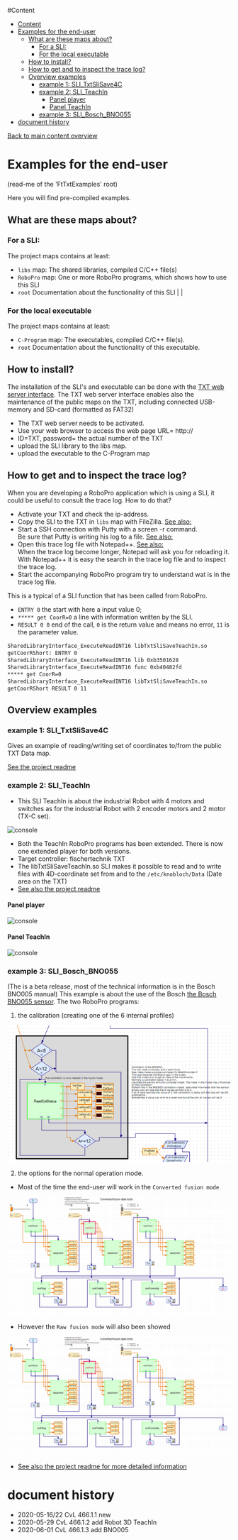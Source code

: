 #Content
<!-- TOC depthFrom:1 depthTo:6 withLinks:1 updateOnSave:1 orderedList:0 -->

- [Content](#content)
- [Examples for the end-user](#examples-for-the-end-user)
	- [What are these maps about?](#what-are-these-maps-about)
		- [For a SLI:](#for-a-sli)
		- [For the local executable](#for-the-local-executable)
	- [How to install?](#how-to-install)
	- [How to get and to inspect the trace log?<a id="howtracelog"></a>](#how-to-get-and-to-inspect-the-trace-loga-idhowtraceloga)
	- [Overview examples](#overview-examples)
		- [example 1: SLI_TxtSliSave4C](#example-1-slitxtslisave4c)
		- [example 2: SLI_TeachIn](#example-2-sliteachin)
			- [Panel player](#panel-player)
			- [Panel TeachIn](#panel-teachin)
		- [example 3: SLI_Bosch_BNO055](#example-3-sliboschbno055)
- [document history](#document-history)

<!-- /TOC -->
[Back to main content overview](https://github.com/fischertechnik/txt_demo_ROBOPro_SLI/blob/master/README.md#overview)

# Examples for the end-user
(read-me of the 'FtTxtExamples' root)

Here you will find pre-compiled examples.
## What are these maps about?
### For a SLI:
The project maps contains at least:
- `libs` map: The shared libraries, compiled C/C++ file(s) 
- `RoboPro` map: One or more RoboPro programs, which shows how to use this SLI
- `root` Documentation about the functionality of this SLI  |   |  

### For the local executable
The project maps contains at least:
- `C-Program` map: The executables, compiled C/C++ file(s).
- `root`  Documentation about the functionality of this executable.

## How to install?
The installation of the SLI's and executable can be done with the [TXT web server interface](../HowToUseTxtWeb.md).
The TXT web server interface enables also the maintenance of the public maps on the TXT, including connected USB-memory and SD-card (formatted as FAT32)
- The TXT web server needs to be activated.
- Use your web browser to access the web page
URL= http://<ip-addres of the TXT>
- ID=TXT, password= the actual number of the TXT
- upload the SLI library to the libs map.
- upload the executable to the C-Program map

## How to get and to inspect the trace log?<a id="howtracelog"></a> 
When you are developing a RoboPro application which is using a SLI, it could be useful to consult the trace log.
How to do that?
- Activate your TXT and check the ip-address.
- Copy the SLI to the TXT in `libs` map with FileZilla. [See also:](../WhichToolsYouNeed.md#filezillasetup) 
- Start a SSH connection with Putty with a screen -r command.<br/>
  Be sure that Putty is writing his log to a file. [See also:](../WhichToolsYouNeed.md#puttysetup)
- Open this trace log file with Notepad++. [See also:](../WhichToolsYouNeed.md#notepad)<br/>
  When the trace log become longer, Notepad will ask you for reloading it.<br/>
  With Notepad++ it is easy the search in the trace log file and to inspect the trace log.
- Start the accompanying RoboPro program try to understand wat is in the trace log file.<br/>

This is a typical of a SLI function that has been called from RoboPro.<br>
- `ENTRY 0`  the start with here a input value 0;
- `***** get CoorR=0` a line with information written by the SLI. 
- `RESULT 0 0` end of the call, `0` is the return value and means no error, `11` is the parameter value.
   
```
SharedLibraryInterface_ExecuteReadINT16 libTxtSliSaveTeachIn.so getCoorRShort: ENTRY 0
SharedLibraryInterface_ExecuteReadINT16 lib 0xb3501628
SharedLibraryInterface_ExecuteReadINT16 func 0xb40482fd
***** get CoorR=0
SharedLibraryInterface_ExecuteReadINT16 libTxtSliSaveTeachIn.so getCoorRShort RESULT 0 11 
 ```
## Overview examples
### example 1: SLI_TxtSliSave4C
Gives an example of reading/writing set of coordinates to/from the public TXT Data map.

[See the project readme](./SLI_TxtSliSave4C/README.md)

### example 2: SLI_TeachIn

- This SLI TeachIn is about the industrial Robot with 4 motors and switches as for the industrial Robot with 2 encoder motors and 2 motor (TX-C set).

![console](./SLI_TeachIn/docs/DSC_4652.JPG)

- Both the TeachIn RoboPro programs has been extended.
  There is now one extended player for both versions.
- Target controller: fischertechnik TXT
- The libTxtSliSaveTeachIn.so SLI makes it possible to read and to write files with  4D-coordinate set from and to the `/etc/knobloch/Data` (Date area on the TXT)
- [See also the project readme](./SLI_TeachIn/README.md)
#### Panel player
![console](./SLI_TeachIn/docs/player(panel_02).png)

#### Panel TeachIn
![console](./SLI_TeachIn/docs/TeachIn(panel_02).png)


### example 3: SLI_Bosch_BNO055
(The is a beta release, most of the technical information is in the Bosch BNO005 manual)
This example is about the use of the Bosch [the  Bosch BNO055 sensor](https://www.bosch-sensortec.com/bst/products/all_products/bno055). 
The two RoboPro programs:
1. the calibration (creating one of the 6 internal profiles)

![Calibration section](./SLI_Bosch_BNO055/docs/I2C_DeviceInit2.PNG)

2. the options for the normal operation mode.
- Most of the time the end-user will work in the `Converted fusion mode`

![Converted fusion section](./SLI_Bosch_BNO055/docs/I2C_ConvertedFusionTests.PNG)

- However the  `Raw fusion mode` will also been showed

![Converted fusion section](./SLI_Bosch_BNO055/docs/I2C_ConvertedFusionTests.PNG)
 
- [See also the project readme for more detailed information](./SLI_Bosch_BNO055/README.md)

# document history 
- 2020-05-16/22 CvL 466.1.1 new
- 2020-05-29 CvL 466.1.2 add Robot 3D TeachIn
- 2020-06-01 CvL 466.1.3 add BNO005